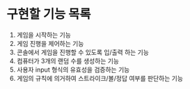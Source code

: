 # 구현할 기능 목록

1. 게임을 시작하는 기능
2. 게임 진행을 제어하는 기능
3. 콘솔에서 게임을 진행할 수 있도록 입/출력 하는 기능
4. 컴퓨터가 3개의 랜덤 수를 생성하는 기능
5. 사용자 input 형식의 유효성을 검증하는 기능
6. 게임의 규칙에 의거하여 스트라이크/볼/정답 여부를 판단하는 기능
